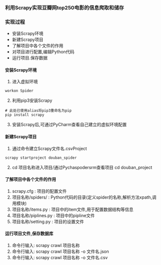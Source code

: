 ### 利用Scrapy实现豆瓣网top250电影的信息爬取和储存

### 实现过程

* 安装Scrapy环境
* 新建Scrapy项目
* 了解项目中各个文件的作用
* 对项目进行配置,编辑Python代码
* 运行项目.保存数据

#### 安装Scrapy环境

1. 进入虚拟环境
```shell script
workon Spider
```
2. 利用pip3安装Scrapy
```shell script
# 此处已使用alias将pip3重命名为pip
pip install scrapy
```
3. 安装Scrapy后,可通过PyCharm查看自己建立的虚拟环境配置

#### 新建Scrapy项目

1. 通过命令建立Scrapy文件名.csvProject
```shell script
scrapy startproject douban_spider
```
2. cd 项目名称进入项目/通过Pychaspodersrm查看项目
cd douban_project

#### 了解项目中各个文件的作用

1. scrapy.cfg : 项目的配置文件
2. 项目名称/spiders/    : Python代码的目录(定义spider的名称,解析方法xpath,调用模块)
3. 项目名称/items.py    : 项目中的item文件,用于配置数据结构等信息
4. 项目名称/piplines.py : 项目中的pipline文件
5. 项目名称/setting.py  : 项目的设置文件

#### 运行项目文件,保存数据库

1. 命令行输入: scrapy crawl 项目名称
2. 命令行输入: scrapy crawl 项目名称 -o 文件名.json
3. 命令行输入: scrapy crawl 项目名称 -o 文件名.csv